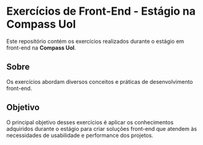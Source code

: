 # Exercícios de Front-End - Estágio na Compass Uol

Este repositório contém os exercícios realizados durante o estágio em front-end na **Compass Uol**.

## Sobre

Os exercícios abordam diversos conceitos e práticas de desenvolvimento front-end.

## Objetivo

O principal objetivo desses exercícios é aplicar os conhecimentos adquiridos durante o estágio para criar soluções front-end que atendem às necessidades de usabilidade e performance dos projetos.

